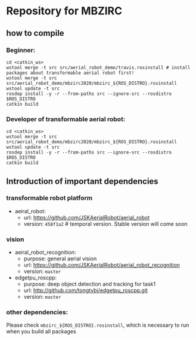 # Repository for MBZIRC

## how to compile

### Beginner:
```
cd <catkin_ws>
wstool merge -t src src/aerial_robot_demo/travis.rosinstall # install packages about transformable aerial robot first!
wstool merge -t src src/aerial_robot_demo/mbzirc2020/mbzirc_${ROS_DISTRO}.rosinstall
wstool update -t src
rosdep install -y -r --from-paths src --ignore-src --rosdistro $ROS_DISTRO
catkin build
```

### Developer of transformable aerial robot:
```
cd <catkin_ws>
wstool merge -t src src/aerial_robot_demo/mbzirc2020/mbzirc_${ROS_DISTRO}.rosinstall
wstool update -t src
rosdep install -y -r --from-paths src --ignore-src --rosdistro $ROS_DISTRO
catkin build
```


## Introduction of important dependencies


### transformable robot platform
- aeiral_robot:
   - url: https://github.com/JSKAerialRobot/aerial_robot
   - version: `458f1a2` # temporal version. Stable version will come soon

### vision
- aeiral_robot_recognition:
   - purpose: general aerial vision
   - url: https://github.com/JSKAerialRobot/aerial_robot_recognition
   - version: `master`
- edgetpu_roscpp:
   - purpose: deep object detection and tracking for task1
   - url: http://github.com/tongtybj/edgetpu_roscpp.git 
   - version: `master`

### other dependencies:

Please check `mbzirc_${ROS_DISTRO}.rosinstall`, which is necessary to run when you build all packages
